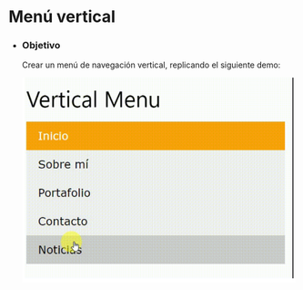 # **Menú vertical**

- ### **Objetivo**

    Crear un menú de navegación vertical, replicando el siguiente demo:

    ![demo-menu](assets/images/menu.png "demo-menu")